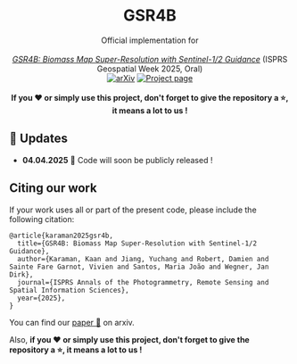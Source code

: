 <div align="center">

# GSR4B

Official implementation for
<br>
<br>
[_GSR4B: Biomass Map Super-Resolution with Sentinel-1/2 Guidance_](https://arxiv.org/abs/2504.01722) (ISPRS Geospatial Week 2025, Oral)
<br>
[![arXiv](https://img.shields.io/badge/arxiv-2504.01722-b31b1b.svg)](https://arxiv.org/abs/2504.01722)
[![Project page](https://img.shields.io/badge/Project_page-8A2BE2)](https://ecovision-uzh.github.io/GSR4B)
<br>
<br>
**If you ❤️ or simply use this project, don't forget to give the repository a ⭐,
it means a lot to us !**
<br>
</div>

## 📰  Updates
- **04.04.2025** 🚧 Code will soon be publicly released !





## Citing our work
If your work uses all or part of the present code, please include the following 
citation:

```
@article{karaman2025gsr4b,
  title={GSR4B: Biomass Map Super-Resolution with Sentinel-1/2 Guidance},
  author={Karaman, Kaan and Jiang, Yuchang and Robert, Damien and Sainte Fare Garnot, Vivien and Santos, Maria João and Wegner, Jan Dirk},
  journal={ISPRS Annals of the Photogrammetry, Remote Sensing and Spatial Information Sciences},
  year={2025},
}
```

You can find our [paper 📄](https://arxiv.org/abs/2504.01722) on arxiv.

Also, **if you ❤️ or simply use this project, don't forget to give the 
repository a ⭐, it means a lot to us !**